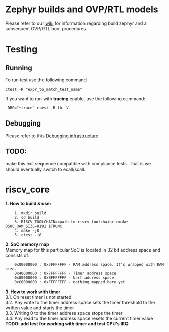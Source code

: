 # Zephyr builds and OVP/RTL models

Please refer to our [wiki](https://git.yggdrasill.ga/riscv_softcore_security_contest/riscv_core/wikis/home)
for information regarding build zephyr and a subsequent OVP/RTL boot procedures.

# Testing

## Running

To run test use the following command

```
ctest -R "expr_to_match_test_name"
```

If you want to run with **tracing** enable, use the following command:

```
 DBG="+trace" ctest -R lb -V
```


## Debugging

Please refer to this [Debugging infrastructure](https://git.yggdrasill.ga/riscv_softcore_security_contest/riscv_core/wikis/Debug-Infrastructure#the-debugger)

## TODO:

make this exit sequence compatible with compliance tests. That is we should
eventually switch to ecall/scall.

# riscv_core

**1. How to build & use:**
```
    1. mkdir build
    2. cd build
    3. RISCV_TOOLCHAIN=<path to riscv toolchain> cmake -DSOC_RAM_SIZE=8192 $TRUNK
    4. make -j8
    5. ctest -j8
```

**2. SoC memory map**  
    Memory map for this particular SoC is located in 32 bit address space and consists of:  
```
    0x00000000 : 0x3FFFFFFF - RAM address space. It's wrapped with RAM size.
    0x40000000 : 0x7FFFFFFF - Timer address space
    0x80000000 : 0xBFFFFFFF - Uart address space
    0xC0000000 : 0xFFFFFFFF - nothing mapped here yet
```

**3. How to work with timer**  
    3.1. On reset timer is not started  
    3.2. Any write to the timer address space sets the timer threshold to the
    written value and starts the timer  
    3.3. Writing 0 to the timer address space stops the timer   
    3.4. Any read to the timer address space resets the current timer value  
    **TODO: add test for working with timer and test CPU's IRQ**  
